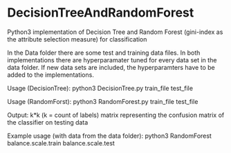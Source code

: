 # DecisionTreeAndRandomForest
Python3 implementation of Decision Tree and Random Forest (gini-index as the attribute selection measure) for classification

In the Data folder there are some test and training data files. In both implementations there are hyperparamater tuned for every data set in the data folder.
If new data sets are included, the hyperparamters have to be added to the implementations.

Usage (DecisionTree):
python3 DecisionTree.py train_file test_file

Usage (RandomForst):
python3 RandomForest.py train_file test_file

Output: 
k*k (k = count of labels) matrix representing the confusion matrix of the classifier on testing data 

Example usage (with data from the data folder):
python3 RandomForest balance.scale.train balance.scale.test
